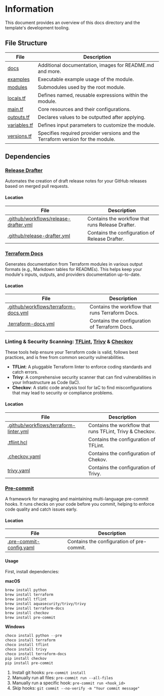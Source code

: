 # Information
This document provides an overview of this docs directory and the template's development tooling.

## File Structure
| File | Description |
|--|--|
| [docs](./docs) | Additional documentation, images for README.md and more. |
| [examples](./examples) | Executable example usage of the module. |
| [modules](./modules) | Submodules used by the root module. |
| [locals.tf](./locals.tf) | Defines named, reusable expressions within the module. |
| [main.tf](./main.tf) | Core resources and their configurations. |
| [outputs.tf](./outputs.tf) | Declares values to be outputted after applying. |
| [variables.tf](./variables.tf) | Defines input parameters to customize the module. |
| [versions.tf](./versions.tf) | Specifies required provider versions and the Terraform version for the module. |

## Dependencies
### [Release Drafter](https://github.com/release-drafter/release-drafter)
Automates the creation of draft release notes for your GitHub releases based on merged pull requests.

#### Location
| File | Description |
|--|--|
| [.github/workflows/release-drafter.yml](./.github/workflows/release-drafter.yml) | Contains the workflow that runs Release Drafter. |
| [.github/release-drafter.yml](./.github/release-drafter.yml) | Contains the configuration of Release Drafter. |

### [Terraform Docs](https://github.com/terraform-docs/terraform-docs/?tab=readme-ov-file)
Generates documentation from Terraform modules in various output formats (e.g., Markdown tables for READMEs). This helps keep your module's inputs, outputs, and providers documentation up-to-date.

#### Location
| File | Description |
|--|--|
| [.github/workflows/terraform-docs.yml](./.github/workflows/terraform-docs.yml) | Contains the workflow that runs Terraform Docs. |
| [.terraform-docs.yml](./.terraform-docs.yml) | Contains the configuration of Terraform Docs. |

### Linting & Security Scanning: [TFLint](https://github.com/terraform-linters/tflint), [Trivy](https://github.com/aquasecurity/trivy) & [Checkov](https://github.com/bridgecrewio/checkov)
These tools help ensure your Terraform code is valid, follows best practices, and is free from common security vulnerabilities.
* **TFLint**: A pluggable Terraform linter to enforce coding standards and catch errors.
* **Trivy**: A comprehensive security scanner that can find vulnerabilities in your Infrastructure as Code (IaC).
* **Checkov**: A static code analysis tool for IaC to find misconfigurations that may lead to security or compliance problems.

#### Location
| File | Description |
|--|--|
| [.github/workflows/terraform-linter.yml](./.github/workflows/terraform-docs.yml) | Contains the workflow that runs TFLint, Trivy & Checkov. |
| [.tflint.hcl](./.tflint.hcl) | Contains the configuration of TFLint. |
| [.checkov.yaml](./.checkov.yaml) | Contains the configuration of Chekov. |
| [trivy.yaml](./trivy.yaml) | Contains the configuration of Trivy. |

### [Pre-commit](https://github.com/pre-commit/pre-commit)
A framework for managing and maintaining multi-language pre-commit hooks. It runs checks on your code before you commit, helping to enforce code quality and catch issues early.

#### Location
| File | Description |
|--|--|
| [.pre-commit-config.yaml](./.pre-commit-config.yaml) | Contains the configuration of pre-commit. |

#### Usage
First, install dependencies:

**macOS**
```bash
brew install python
brew install terraform
brew install tflint
brew install aquasecurity/trivy/trivy
brew install terraform-docs
brew install checkov
brew install pre-commit
```

**Windows**
```powershell
choco install python --pre
choco install terraform
choco install tflint
choco install trivy
choco install terraform-docs
pip install checkov
pip install pre-commit
```

1. Install git hooks: `pre-commit install`
1. Manually run all files: `pre-commit run --all-files`
1. Manually run a specific hook: `pre-commit run <hook_id>`
1. Skip hooks: `git commit --no-verify -m "Your commit message"`
